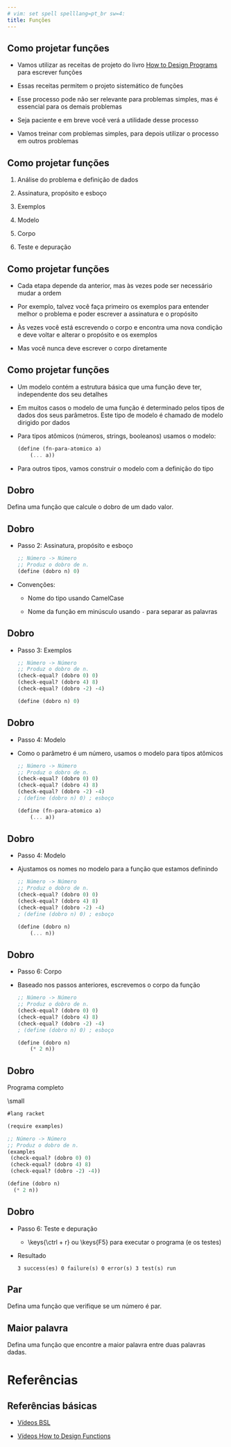 ```yaml
---
# vim: set spell spelllang=pt_br sw=4:
title: Funções
---
```


## Como projetar funções

<!-- TODO: explicar como instalar a biblioteca examples !-->
<!-- Colocar mais exemplos (trocar é par) !-->

- Vamos utilizar as receitas de projeto do livro [How to Design
  Programs](http://htdp.org) para escrever funções

- Essas receitas permitem o projeto sistemático de funções

- Esse processo pode não ser relevante para problemas simples, mas é essencial
  para os demais problemas

- Seja paciente e em breve você verá a utilidade desse processo

- Vamos treinar com problemas simples, para depois utilizar o processo em
  outros problemas


## Como projetar funções

1. Análise do problema e definição de dados

2. Assinatura, propósito e esboço

3. Exemplos

4. Modelo

5. Corpo

6. Teste e depuração


## Como projetar funções

- Cada etapa depende da anterior, mas às vezes pode ser necessário mudar a
  ordem

- Por exemplo, talvez você faça primeiro os exemplos para entender melhor o
  problema e poder escrever a assinatura e o propósito

- Às vezes você está escrevendo o corpo e encontra uma nova condição e deve
  voltar e alterar o propósito e os exemplos

- Mas você nunca deve escrever o corpo diretamente


## Como projetar funções

- Um modelo contém a estrutura básica que uma função deve ter, independente dos
  seu detalhes

- Em muitos casos o modelo de uma função é determinado pelos tipos de dados dos
  seus parâmetros. Este tipo de modelo é chamado de modelo dirigido por dados

- Para tipos atômicos (números, strings, booleanos) usamos o modelo:

    ```scheme
    (define (fn-para-atomico a)
        (... a))
    ```

- Para outros tipos, vamos construir o modelo com a definição do tipo


## Dobro

Defina uma função que calcule o dobro de um dado valor.


## Dobro

- Passo 2: Assinatura, propósito e esboço

    ```scheme
    ;; Número -> Número
    ;; Produz o dobro de n.
    (define (dobro n) 0)
    ```

- Convenções:

    - Nome do tipo usando CamelCase

    - Nome da função em minúsculo usando `-` para separar as palavras


## Dobro

- Passo 3: Exemplos

    ```scheme
    ;; Número -> Número
    ;; Produz o dobro de n.
    (check-equal? (dobro 0) 0)
    (check-equal? (dobro 4) 8)
    (check-equal? (dobro -2) -4)

    (define (dobro n) 0)
    ```


## Dobro

- Passo 4: Modelo

- Como o parâmetro é um número, usamos o modelo para tipos atômicos

    ```scheme
    ;; Número -> Número
    ;; Produz o dobro de n.
    (check-equal? (dobro 0) 0)
    (check-equal? (dobro 4) 8)
    (check-equal? (dobro -2) -4)
    ; (define (dobro n) 0) ; esboço

    (define (fn-para-atomico a)
        (... a))
    ```


## Dobro

- Passo 4: Modelo

- Ajustamos os nomes no modelo para a função que estamos definindo

    ```scheme
    ;; Número -> Número
    ;; Produz o dobro de n.
    (check-equal? (dobro 0) 0)
    (check-equal? (dobro 4) 8)
    (check-equal? (dobro -2) -4)
    ; (define (dobro n) 0) ; esboço

    (define (dobro n)
        (... n))
    ```


## Dobro

- Passo 6: Corpo

- Baseado nos passos anteriores, escrevemos o corpo da função

    ```scheme
    ;; Número -> Número
    ;; Produz o dobro de n.
    (check-equal? (dobro 0) 0)
    (check-equal? (dobro 4) 8)
    (check-equal? (dobro -2) -4)
    ; (define (dobro n) 0) ; esboço

    (define (dobro n)
        (* 2 n))
    ```


## Dobro

Programa completo

\small

```scheme
#lang racket

(require examples)

;; Número -> Número
;; Produz o dobro de n.
(examples
 (check-equal? (dobro 0) 0)
 (check-equal? (dobro 4) 8)
 (check-equal? (dobro -2) -4))

(define (dobro n)
  (* 2 n))
```


## Dobro

- Passo 6: Teste e depuração

  - \keys{\ctrl + r} ou \keys{F5} para executar o programa (e os testes)

- Resultado

    ```text
    3 success(es) 0 failure(s) 0 error(s) 3 test(s) run
    ```


## Par

Defina uma função que verifique se um número é par.


## Maior palavra

Defina uma função que encontre a maior palavra entre duas palavras dadas.


Referências
===========

## Referências básicas

- [Vídeos BSL](https://www.youtube.com/playlist?list=PL6NenTZG6Krqu5RRQi3TUGc605rrGGGWw)

- [Vídeos How to Design Functions](https://www.youtube.com/playlist?list=PL6NenTZG6KroMpbQDFNmv6YuydU1DTklw)
